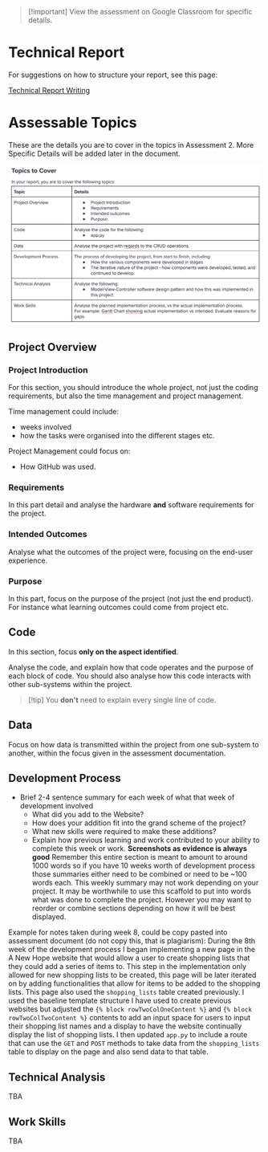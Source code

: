 
> [!important] View the assessment on Google Classroom for specific details.

# Technical Report

For suggestions on how to structure your report, see this page:

[Technical Report Writing](_sharedContent/technicalReportWriting.md)


# Assessable Topics 

These are the details you are to cover in the topics in Assessment 2. More Specific Details will be added later in the document.

![assessment2Topics](/WebDev/2-Digital-Applications/2024S2/_images/assessment2Topics.png)

## Project Overview

### Project Introduction

For this section, you should introduce the whole project, not just the coding requirements, but also the time management and project management. 

Time management could include:
- weeks involved
- how the tasks were organised into the different stages etc.

Project Management could focus on:
- How GitHub was used.

### Requirements

In this part detail and analyse the hardware **and** software requirements for the project.

### Intended Outcomes

Analyse what the outcomes of the project were, focusing on the end-user experience.

### Purpose

In this part, focus on the purpose of the project (not just the end product). For instance what learning outcomes could come from project etc.

## Code

In this section, focus **only on the aspect identified**. 

Analyse the code, and explain how that code operates and the purpose of each block of code. You should also analyse how this code interacts with other sub-systems within the project.

> [!tip] You **don't** need to explain every single line of code.



## Data

Focus on how data is transmitted within the project from one sub-system to another, within the focus given in the assessment documentation.

## Development Process

- Brief 2-4 sentence summary for each week of what that week of development involved
	- What did you add to the Website?
	- How does your addition fit into the grand scheme of the project?
	- What new skills were required to make these additions?
	- Explain how previous learning and work contributed to your ability to complete this week or work.
<strong>Screenshots as evidence is always good</strong>
Remember this entire section is meant to amount to around 1000 words so if you have 10 weeks worth of development process those summaries either need to be combined or need to be ~100 words each.
This weekly summary may not work depending on your project. It may be worthwhile to use this scaffold to put into words what was done to complete the project. However you may want to reorder or combine sections depending on how it will be best displayed. 

Example for notes taken during week 8, could be copy pasted into assessment document (do not copy this, that is plagiarism):
During the 8th week of the development process I began implementing a new page in the A New Hope website that would allow a user to create shopping lists that they could add a series of items to. This step in the implementation only allowed for new shopping lists to be created, this page will be later iterated on by adding functionalities that allow for items to be added to the shopping lists. This page also used the `shopping_lists` table created previously. I used the baseline template structure I have used to create previous websites but adjusted the `{% block rowTwoColOneContent %}` and `{% block rowTwoColTwoContent %}` contents to add an input space for users to input their shopping list names and a display to have the website continually display the list of shopping lists. I then updated `app.py` to include a route that can use the `GET` and `POST` methods to take data from the `shopping_lists` table to display on the page and also send data to that table.

## Technical Analysis

TBA

## Work Skills

TBA